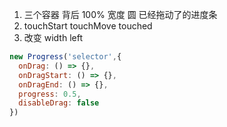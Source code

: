 1. 三个容器 背后 100% 宽度 圆 已经拖动了的进度条
2. touchStart touchMove touched
3. 改变 width left

````js
new Progress('selector',{
  onDrag: () => {},
  onDragStart: () => {},
  onDragEnd: () => {},
  progress: 0.5,
  disableDrag: false
})
`````